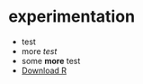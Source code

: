 # experimentation
- test
- more *test*
- some **more** test
- [Download R](http://www.r-project.org/)
